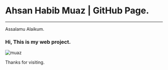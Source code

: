 # Ahsan Habib Muaz | GitHub Page.
<hr>

Assalamu Alaikum.
### Hi, This is my web project.

![muaz](https://github.com/ahsanhabibmuaz/ahsanhabibmuaz.github.io/assets/68775472/efdf4c1d-b9dc-46a3-81d2-b14655f1186c)

Thanks for visiting.
